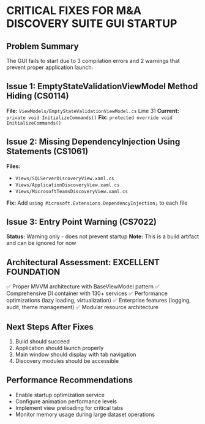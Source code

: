 # CRITICAL FIXES FOR M&A DISCOVERY SUITE GUI STARTUP

## Problem Summary
The GUI fails to start due to 3 compilation errors and 2 warnings that prevent proper application launch.

## Issue 1: EmptyStateValidationViewModel Method Hiding (CS0114)
**File:** `ViewModels/EmptyStateValidationViewModel.cs` Line 31
**Current:** `private void InitializeCommands()`
**Fix:** `protected override void InitializeCommands()`

## Issue 2: Missing DependencyInjection Using Statements (CS1061)
**Files:**
- `Views/SQLServerDiscoveryView.xaml.cs`
- `Views/ApplicationDiscoveryView.xaml.cs`
- `Views/MicrosoftTeamsDiscoveryView.xaml.cs`

**Fix:** Add `using Microsoft.Extensions.DependencyInjection;` to each file

## Issue 3: Entry Point Warning (CS7022)
**Status:** Warning only - does not prevent startup
**Note:** This is a build artifact and can be ignored for now

## Architectural Assessment: EXCELLENT FOUNDATION
✅ Proper MVVM architecture with BaseViewModel pattern
✅ Comprehensive DI container with 130+ services
✅ Performance optimizations (lazy loading, virtualization)
✅ Enterprise features (logging, audit, theme management)
✅ Modular resource architecture

## Next Steps After Fixes
1. Build should succeed
2. Application should launch properly
3. Main window should display with tab navigation
4. Discovery modules should be accessible

## Performance Recommendations
- Enable startup optimization service
- Configure animation performance levels
- Implement view preloading for critical tabs
- Monitor memory usage during large dataset operations